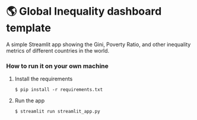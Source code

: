 # :earth_americas: Global Inequality dashboard template
A simple Streamlit app showing the Gini, Poverty Ratio, and other inequality metrics of different countries in the world.

### How to run it on your own machine

1. Install the requirements

   ```
   $ pip install -r requirements.txt
   ```

2. Run the app

   ```
   $ streamlit run streamlit_app.py
   ```
